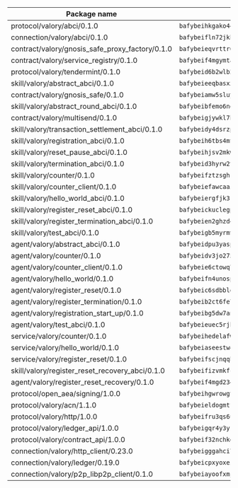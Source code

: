 | Package name                                                  | Package hash                                                  |
| ------------------------------------------------------------- | ------------------------------------------------------------- |
| protocol/valory/abci/0.1.0                                    | `bafybeihkgako44fzgurcv4hgbems4ptdtosae4lopnnr75eczb6kx3x2lm` |
| connection/valory/abci/0.1.0                                  | `bafybeifln72jkbha5xtkafjj4swrwrktck4ziwk6j7plmzecskhlyamgu4` |
| contract/valory/gnosis_safe_proxy_factory/0.1.0               | `bafybeieqvrttr6fiidrzab5t2toyewixqg7oayvdo64sidi33ouro5ixdu` |
| contract/valory/service_registry/0.1.0                        | `bafybeif4mgymtachjdhyzemxp7oj2i7itusjvrsxw7cheuvhtypizutu5e` |
| protocol/valory/tendermint/0.1.0                              | `bafybeid6b2wlb24g6d3godmqms44qvnpkhlvb27icotuobvnscmdmlhaha` |
| skill/valory/abstract_abci/0.1.0                              | `bafybeieeqbasxxghxaj7xffnto7ybegom2kl4y544cskysowmjcjd3szhe` |
| contract/valory/gnosis_safe/0.1.0                             | `bafybeiamw5sluyueflxsvzukmayctl3ijc76fx5twstwnc7ons6lw2goa4` |
| skill/valory/abstract_round_abci/0.1.0                        | `bafybeibfemo6nqd5itfd2damllya56qi4jrtythwcsb7wyt55qtxtsuu3u` |
| contract/valory/multisend/0.1.0                               | `bafybeigjywkl7hydjsrkogob3xebj2ifhqwmfhhxoeyrndzhhxi5u6amey` |
| skill/valory/transaction_settlement_abci/0.1.0                | `bafybeidy4dsrzpn5pg7ikq5te4ayufjmktzv5sp7ten5g62hidcdqgfsme` |
| skill/valory/registration_abci/0.1.0                          | `bafybeih6tbs4mt6x7g642kwhthxxs3qxpzsh4cy7uavrk4att3mqul6hhu` |
| skill/valory/reset_pause_abci/0.1.0                           | `bafybeihjsv2mkwrf55wtmawn7kjylm75thg7jjp7y4bfnezrkr3hu7jytu` |
| skill/valory/termination_abci/0.1.0                           | `bafybeid3hyrw2tujhjvs7wrzzxe7copgzaf3vnmvvul4gfobrqca3e6a4m` |
| skill/valory/counter/0.1.0                                    | `bafybeifztzsghrjs5ftg2rm5bokophqmyy66t5fahxyajqdshpv3gjqepm` |
| skill/valory/counter_client/0.1.0                             | `bafybeiefawcaaiy4matry7m53k36kqy4uadtmtpuulatnt5afkezx6napa` |
| skill/valory/hello_world_abci/0.1.0                           | `bafybeiergfjk3k5vquy645jorznivsj2bkvys43uyri722rm4tubnyotji` |
| skill/valory/register_reset_abci/0.1.0                        | `bafybeickuclegpe54msyikix7ymoneo3y4bxhnwudvabviuilchlmpxnse` |
| skill/valory/register_termination_abci/0.1.0                  | `bafybeien2ghzd4vcrzgkxrvhqnsgcg32p3ilgaluyhqrl2fat3rcpmoche` |
| skill/valory/test_abci/0.1.0                                  | `bafybeigb5myrmvjbfcdcwodoxn7ijdinntza3fagwwjbiho7kjdcr5lbmm` |
| agent/valory/abstract_abci/0.1.0                              | `bafybeidpu3yasppuslivbpojrs56zlvbjmjeo6n2orz6mruole4t3xsdyy` |
| agent/valory/counter/0.1.0                                    | `bafybeidv3jo2752c5yuyulezcxehegej5tg6u5h64s4uqmfjf6uhuegxrm` |
| agent/valory/counter_client/0.1.0                             | `bafybeie6ctowq77ypiepr4esp4hdaes3mvmumhskbopqusfryxuuks7haa` |
| agent/valory/hello_world/0.1.0                                | `bafybeifn4unospghpmh4rjsq5of6dtb74pjzl3ff6uzeepnuynqy7lwpme` |
| agent/valory/register_reset/0.1.0                             | `bafybeic6sdbblghoudsmj52mumfmaljlkajwtwoobolgnnht2ryjkwnove` |
| agent/valory/register_termination/0.1.0                       | `bafybeib2ct6fe7r7giyw625q67wkjghnirag45qyyolmnriykuvxz5bybu` |
| agent/valory/registration_start_up/0.1.0                      | `bafybeibg5dw7anoykmqx33pqvjrgpvvrcwzjgbgqhibmgtb5ie6tlvv2by` |
| agent/valory/test_abci/0.1.0                                  | `bafybeieuec5rjhw6q72uyygdieesuf45p2vvmppk64fn4woa2tnbr2gely` |
| service/valory/counter/0.1.0                                  | `bafybeihedelafw4egybbpr766bztpu3waggbeyuxoe3j6zfw5w24opxmmq` |
| service/valory/hello_world/0.1.0                              | `bafybeiaseestw4nwa6tanjwuemgikbwh64jbjnqfssxk6gpp2o4p4vz7ku` |
| service/valory/register_reset/0.1.0                           | `bafybeifscjnqqhuqxmizyvmj4c2hznptzexiia4w2b6o4gexcfkplrp7s4` |
| skill/valory/register_reset_recovery_abci/0.1.0               | `bafybeifizvmkfcgwwpqgsk7czlcssyc7adlipnvjduqgpv6hoxbosr4jgm` |
| agent/valory/register_reset_recovery/0.1.0                    | `bafybeif4mgd234fz67hbzxijdmum27453ghu3mwjdd42zytf4riv4jhlim` |
| protocol/open_aea/signing/1.0.0                               | `bafybeihgwrowgtegpe4ixe3iy5jx65u7pxebl5btrkywzmx7g52gjtbnpi` |
| protocol/valory/acn/1.1.0                                     | `bafybeieldogmtf3m4jdsvt4vvyay3jh54rjn3deasymfw43vz3o42vigmq` |
| protocol/valory/http/1.0.0                                    | `bafybeifru3qs6udfzprax7jxktbsuzn7immfvi3scgfspifq3zdxwkgvnm` |
| protocol/valory/ledger_api/1.0.0                              | `bafybeigqr4y3ykz3iulrcoqmji7hy3dxaoy7zmyyzff4ivpbubcpwdknai` |
| protocol/valory/contract_api/1.0.0                            | `bafybeif32nchkgn6yet7e5gt4auhf7lsahxnj4t36kxbw55p3gi7qpeuxq` |
| connection/valory/http_client/0.23.0                          | `bafybeigggahci7hq6tr3tyueatgkvgn73y4b3av2vk7vtr7jkeuwsqcteq` |
| connection/valory/ledger/0.19.0                               | `bafybeicpxyoxez7lperltamvikxu6vzk2lhqakbivce4nzywyzoqbxoogm` |
| connection/valory/p2p_libp2p_client/0.1.0                     | `bafybeiayoofxmj6z3pasn2akqj3udgq2ta2ar6mv6zoehstul2btvv3gqa` |
